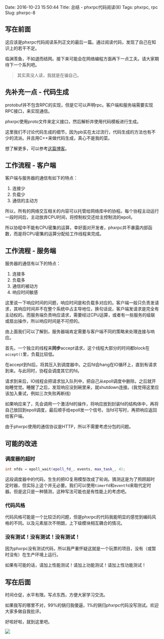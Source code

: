 Date: 2016-10-23 15:50:44
Title: 总结 - phxrpc代码阅读(8)
Tags: phxrpc, rpc
Slug: phxrpc-8

## 写在前面

这应该是phxrpc代码阅读系列正文的最后一篇。通过阅读代码，发现了自己在知识上的若干不足。

临渊羡鱼，不如退而结网。接下来可能会在网络编程方面再下一点工夫。请大家期待下一个系列吧。

> 其实真没人读，我就是在骗自己。

## 先补充一点 - 代码生成

protobuf并不包含RPC的实现，但是它可以声明rpc。客户端和服务端需要实现RPC接口，来实现通信。

phxrpc使用proto文件来定义接口，然后解析并使用代码模板进行生成。

这里我们不讨论代码生成的细节，因为pb实在太过流行，代码生成的方法也有不少的流派。并且用C++来做代码生成，真心不是我的菜。

想了解更多，可以参考[这篇博客][1]。

## 工作流程 - 客户端

客户端与服务器的通信有如下的特点：

1. 连接少
2. 负载少
3. 通信的主动方

所以，所有的网络交互相关的内容可以托管给网络库中的协程。每个协程主动运行一段时间后，主动放弃CPU时间，将控制权交还给主控制流的epoll。

所以协程中不能有CPU密集的运算，幸好面对开发者，phxrpc并不暴露内部函数，而是将CPU密集的运算分配给工作线程来完成。

## 工作流程 - 服务端

服务器的通信有以下的特点：

1. 连接多
2. 负载多
3. 通信的被动方
4. 响应时间敏感

这里说一下响应时间的问题，响应时间是和负载多对应的。客户端一般只负责发请求，其响应时间并不在整个系统中占主导地位，换句话说，客户端发请求是完全有主动权的。而服务端负责响应请求，需要经过CPU运算，或者有一些服务的级联或扇出操作，所以响应时间是不可控的。

由上面我们可以了解到，服务器端肯定需要与客户端不同的策略来处理连接与响应。

首先，一个独立的线程来**同步**accept请求，这个线程大部分的时间都block在`accept()`里，负载比较低。

在accept到fd后，将其压入到调度器中。之后fd会hang在IO循环上，直到有请求到来。与此同时，协程会调度其它的fd。

请求到来后，IO线程会把请求加入队列中，把自己从epoll调度中删除。之后就开始睡觉觉。睡醒了之后，发现响应没到碗里来，就shutdown连接。(我觉得这里应该加入重试，例如三次失败再断线)

如果响应来了，先会调用一个激活fd的操作，将响应放到封装fd的结构体中，再将自己放回到epoll调度，最后顺手给epoll发一个信号。当fd可写时，再把响应返回给客户端。

由于phxrpc使用的通信协议是HTTP，所以不需要考虑分包的问题。

## 可能的改进

### 调度器的超时

```cpp
int nfds = epoll_wait(epoll_fd_, events, max_task_, 4);
```

这段调度器中的代码，生生的把IO复用模型改成了轮询。猜测这是为了照顾超时定时器，但实际上这个并无必要。我们可以使用`timerfd`和`eventfd`来取代定时器。但是这只是一种猜测，这种写法可能也是有性能上的考虑吧。

### 代码风格

代码风格可能是一个比较泛的问题，但是phxrpc的代码我能明显的感觉到编码风格的不同。以及元素层次不明朗，上下级模块相互耦合的情况。

### 没有测试！没有测试！没有测试！

因为phxrpc没有测试代码，所以我严重怀疑这就是一个玩票的项目，没有（或暂时没有）在生产环境上运行。

如果有可能的话，请加上性能测试！请加上功能测试！请加上性功能测试！

## 写在后面

时间仓促，水平有限。写点东西，方便大家学习交流。

如果我写的哪里不对，99%的锅归我傻逼，1%的锅归phxrpc代码没写测试。欢迎大家多做自我批评。

好啦好啦，就到这里吧。

![](http://wizmann-pic.qiniudn.com/16-10-23/91802175.jpg)



[1]: http://codemacro.com/2014/08/31/protobuf-rpc/
